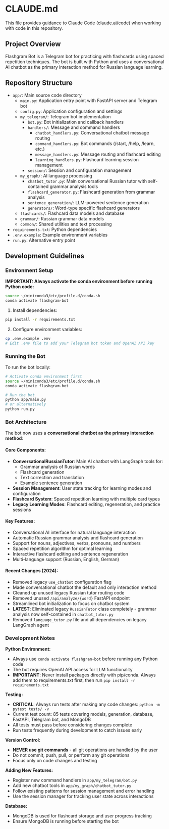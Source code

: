 # CLAUDE.md

This file provides guidance to Claude Code (claude.ai/code) when working with code in this repository.

## Project Overview

Flashgram Bot is a Telegram bot for practicing with flashcards using spaced repetition techniques. The bot is built with Python and uses a conversational AI chatbot as the primary interaction method for Russian language learning.

## Repository Structure

- `app/`: Main source code directory
  - `main.py`: Application entry point with FastAPI server and Telegram bot
  - `config.py`: Application configuration and settings
  - `my_telegram/`: Telegram bot implementation
    - `bot.py`: Bot initialization and callback handlers
    - `handlers/`: Message and command handlers
      - `chatbot_handlers.py`: Conversational chatbot message routing
      - `command_handlers.py`: Bot commands (/start, /help, /learn, etc.)
      - `message_handlers.py`: Message routing and flashcard editing
      - `learning_handlers.py`: Flashcard learning session management
    - `session/`: Session and configuration management
  - `my_graph/`: AI language processing
    - `chatbot_tutor.py`: Main conversational Russian tutor with self-contained grammar analysis tools
    - `flashcard_generator.py`: Flashcard generation from grammar analysis
    - `sentence_generation/`: LLM-powered sentence generation
    - `generators/`: Word-type specific flashcard generators
  - `flashcards/`: Flashcard data models and database
  - `grammar/`: Russian grammar data models
  - `common/`: Shared utilities and text processing
- `requirements.txt`: Python dependencies
- `.env.example`: Example environment variables
- `run.py`: Alternative entry point

## Development Guidelines

### Environment Setup

**IMPORTANT: Always activate the conda environment before running Python code:**

```bash
source ~/miniconda3/etc/profile.d/conda.sh
conda activate flashgram-bot
```

1. Install dependencies:
```bash
pip install -r requirements.txt
```

2. Configure environment variables:
```bash
cp .env.example .env
# Edit .env file to add your Telegram bot token and OpenAI API key
```

### Running the Bot

To run the bot locally:
```bash
# Activate conda environment first
source ~/miniconda3/etc/profile.d/conda.sh
conda activate flashgram-bot

# Run the bot
python app/main.py
# or alternatively
python run.py
```

### Bot Architecture

The bot now uses a **conversational chatbot as the primary interaction method**:

#### Core Components:
- **ConversationalRussianTutor**: Main AI chatbot with LangGraph tools for:
  - Grammar analysis of Russian words
  - Flashcard generation
  - Text correction and translation
  - Example sentence generation
- **Session Management**: User state tracking for learning modes and configuration
- **Flashcard System**: Spaced repetition learning with multiple card types
- **Legacy Learning Modes**: Flashcard editing, regeneration, and practice sessions

#### Key Features:
- Conversational AI interface for natural language interaction
- Automatic Russian grammar analysis and flashcard generation
- Support for nouns, adjectives, verbs, pronouns, and numbers
- Spaced repetition algorithm for optimal learning
- Interactive flashcard editing and sentence regeneration
- Multi-language support (Russian, English, German)

#### Recent Changes (2024):
- Removed legacy `use_chatbot` configuration flag
- Made conversational chatbot the default and only interaction method
- Cleaned up unused legacy Russian tutor routing code
- Removed unused `/api/analyze/{word}` FastAPI endpoint
- Streamlined bot initialization to focus on chatbot system
- **LATEST**: Eliminated legacy `RussianTutor` class completely - grammar analysis now self-contained in `chatbot_tutor.py`
- Removed `language_tutor.py` file and all dependencies on legacy LangGraph agent

### Development Notes

**Python Environment:**
- Always use `conda activate flashgram-bot` before running any Python code
- The bot requires OpenAI API access for LLM functionality
- **IMPORTANT**: Never install packages directly with pip/conda. Always add them to requirements.txt first, then run `pip install -r requirements.txt`

**Testing:**
- **CRITICAL**: Always run tests after making any code changes: `python -m pytest tests/ -v`
- Current test count: 85 tests covering models, generation, database, FastAPI, Telegram bot, and MongoDB
- All tests must pass before considering changes complete
- Run tests frequently during development to catch issues early

**Version Control:**
- **NEVER use git commands** - all git operations are handled by the user
- Do not commit, push, pull, or perform any git operations
- Focus only on code changes and testing

**Adding New Features:**
- Register new command handlers in `app/my_telegram/bot.py`
- Add new chatbot tools in `app/my_graph/chatbot_tutor.py`
- Follow existing patterns for session management and error handling
- Use the session manager for tracking user state across interactions

**Database:**
- MongoDB is used for flashcard storage and user progress tracking
- Ensure MongoDB is running before starting the bot